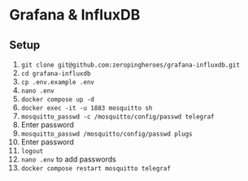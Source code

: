 # Grafana & InfluxDB

## Setup

1. `git clone git@github.com:zeropingheroes/grafana-influxdb.git`
2. `cd grafana-influxdb`
3. `cp .env.example .env`
4. `nano .env`
5. `docker compose up -d`
6. `docker exec -it -u 1883 mosquitto sh`
7. `mosquitto_passwd -c /mosquitto/config/passwd telegraf`
8. Enter password
9. `mosquitto_passwd /mosquitto/config/passwd plugs`
10. Enter password
11. `logout`
12. `nano .env` to add passwords
13. `docker compose restart mosquitto telegraf`

